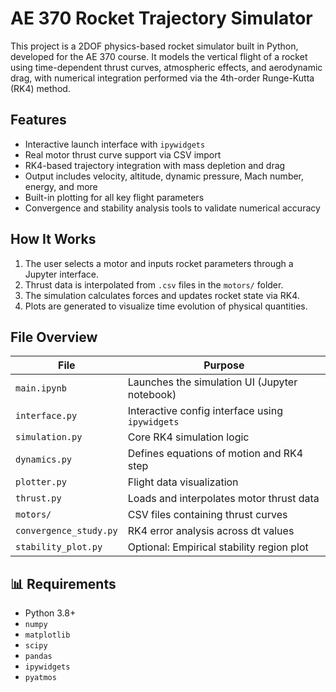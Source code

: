# AE 370 Rocket Trajectory Simulator

This project is a 2DOF physics-based rocket simulator built in Python, developed for the AE 370 course. It models the vertical flight of a rocket using time-dependent thrust curves, atmospheric effects, and aerodynamic drag, with numerical integration performed via the 4th-order Runge-Kutta (RK4) method.

## Features

- Interactive launch interface with `ipywidgets`
- Real motor thrust curve support via CSV import
- RK4-based trajectory integration with mass depletion and drag
- Output includes velocity, altitude, dynamic pressure, Mach number, energy, and more
- Built-in plotting for all key flight parameters
- Convergence and stability analysis tools to validate numerical accuracy

## How It Works

1. The user selects a motor and inputs rocket parameters through a Jupyter interface.
2. Thrust data is interpolated from `.csv` files in the `motors/` folder.
3. The simulation calculates forces and updates rocket state via RK4.
4. Plots are generated to visualize time evolution of physical quantities.

## File Overview

| File              | Purpose |
|-------------------|---------|
| `main.ipynb`      | Launches the simulation UI (Jupyter notebook) |
| `interface.py`    | Interactive config interface using `ipywidgets` |
| `simulation.py`   | Core RK4 simulation logic |
| `dynamics.py`     | Defines equations of motion and RK4 step |
| `plotter.py`      | Flight data visualization |
| `thrust.py`       | Loads and interpolates motor thrust data |
| `motors/`         | CSV files containing thrust curves |
| `convergence_study.py` | RK4 error analysis across dt values |
| `stability_plot.py`    | Optional: Empirical stability region plot |

## 📊 Requirements

- Python 3.8+
- `numpy`
- `matplotlib`
- `scipy`
- `pandas`
- `ipywidgets`
- `pyatmos`
